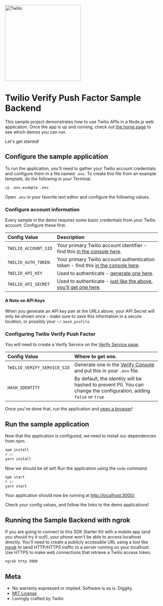 <a href="https://www.twilio.com">
  <img src="https://static0.twilio.com/marketing/bundles/marketing/img/logos/wordmark-red.svg" alt="Twilio" width="250" />
</a>

# Twilio Verify Push Factor Sample Backend

This sample project demonstrates how to use Twilio APIs in a Node.js web
application. Once the app is up and running, check out [the home page](http://localhost:3000)
to see which demos you can run.

Let's get started!

## Configure the sample application

To run the application, you'll need to gather your Twilio account credentials and configure them
in a file named `.env`. To create this file from an example template, do the following in your
Terminal.

```bash
cp .env.example .env
```

Open `.env` in your favorite text editor and configure the following values.

### Configure account information

Every sample in the demo requires some basic credentials from your Twilio account. Configure these first.

| Config Value         | Description                                                                                                           |
| :------------------- | :-------------------------------------------------------------------------------------------------------------------- |
| `TWILIO_ACCOUNT_SID` | Your primary Twilio account identifier - find this [in the console here](https://www.twilio.com/console).             |
| `TWILIO_AUTH_TOKEN`  | Your primary Twilio account authentication token - find this [in the console here](https://www.twilio.com/console).   |
| `TWILIO_API_KEY`     | Used to authenticate - [generate one here](https://www.twilio.com/console/dev-tools/api-keys).                        |
| `TWILIO_API_SECRET`  | Used to authenticate - [just like the above, you'll get one here](https://www.twilio.com/console/dev-tools/api-keys). |

#### A Note on API Keys

When you generate an API key pair at the URLs above, your API Secret will only be shown once -
make sure to save this information in a secure location, or possibly your `~/.bash_profile`.

### Configuring Twilio Verify Push Factor

You will need to create a Verify Service on the [Verify Service page](https://www.twilio.com/console/verify/services).

| Config Value                | Where to get one.                                                                                                      |
| :-------------------------- | :--------------------------------------------------------------------------------------------------------------------- |
| `TWILIO_VERIFY_SERVICE_SID` | Generate one in the [Verify Console](https://www.twilio.com/console/verify/services) and put this in your `.env` file. |
| `HASH_IDENTITY` | By default, the identity will be hashed to prevent PII. You can change the configuration, adding `false` or `true` |

Once you've done that, run the application and [open a browser](localhost:3000/)!

## Run the sample application

Now that the application is configured, we need to install our dependencies from npm.

```bash
npm install
# or
yarn install
```

Now we should be all set! Run the application using the `node` command.

```bash
npm start
# or
yarn start
```

Your application should now be running at [http://localhost:3000/](http://localhost:3000/).

Check your config values, and follow the links to the demo applications!

## Running the Sample Backend with ngrok

If you are going to connect to this SDK Starter Kit with a mobile app (and you should try it out!), your phone won't be able to access localhost directly. You'll need to create a publicly accessible URL using a tool like [ngrok](https://ngrok.com/) to send HTTP/HTTPS traffic to a server running on your localhost. Use HTTPS to make web connections that retrieve a Twilio access token.

```bash
ngrok http 3000
```

## Meta

- No warranty expressed or implied. Software is as is. Diggity.
- [MIT License](http://www.opensource.org/licenses/mit-license.html)
- Lovingly crafted by Twilio
